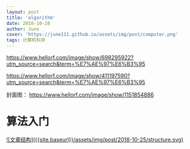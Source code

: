 ```yaml
---
layout: post
title: 'algorithm'
date: 2018-10-28
author: June
cover: 'https://june111.github.io/assets/img/post/computer.png'
tags: 计算机科学
---
```


https://www.hellorf.com/image/show/698295922?utm_source=search&term=%E7%AE%97%E6%B3%95

https://www.hellorf.com/image/show/411197590?utm_source=search&term=%E7%AE%97%E6%B3%95


封面图：
https://www.hellorf.com/image/show/1151854886

# 算法入门

<a data-fancybox="gallery" href="{{site.baseurl}}/assets/img/post/2018-10-25/structure.svg">
![文章结构]({{site.baseurl}}/assets/img/post/2018-10-25/structure.svg)
</a>



